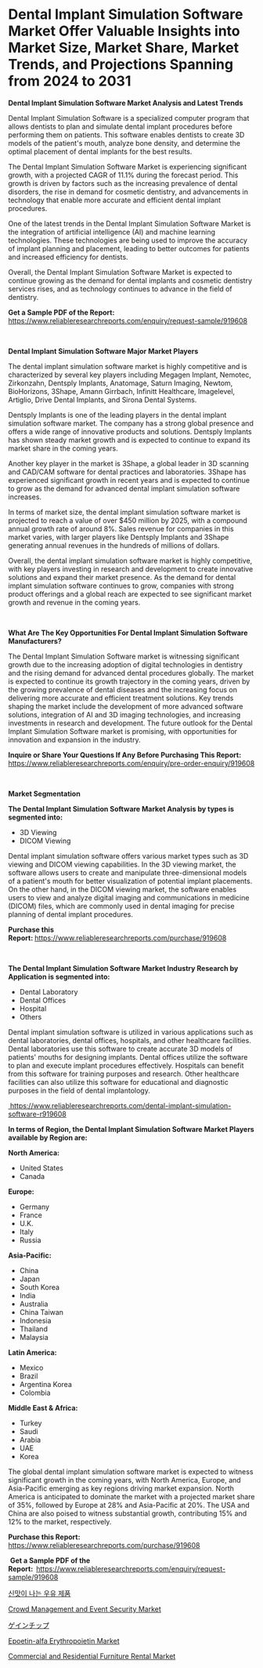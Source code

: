 <p><h1>Dental Implant Simulation Software Market Offer Valuable Insights into Market Size, Market Share, Market Trends, and Projections Spanning from 2024 to 2031</h1></p><p><strong>Dental Implant Simulation Software Market Analysis and Latest Trends</strong></p>
<p><p>Dental Implant Simulation Software is a specialized computer program that allows dentists to plan and simulate dental implant procedures before performing them on patients. This software enables dentists to create 3D models of the patient's mouth, analyze bone density, and determine the optimal placement of dental implants for the best results.</p><p>The Dental Implant Simulation Software Market is experiencing significant growth, with a projected CAGR of 11.1% during the forecast period. This growth is driven by factors such as the increasing prevalence of dental disorders, the rise in demand for cosmetic dentistry, and advancements in technology that enable more accurate and efficient dental implant procedures.</p><p>One of the latest trends in the Dental Implant Simulation Software Market is the integration of artificial intelligence (AI) and machine learning technologies. These technologies are being used to improve the accuracy of implant planning and placement, leading to better outcomes for patients and increased efficiency for dentists.</p><p>Overall, the Dental Implant Simulation Software Market is expected to continue growing as the demand for dental implants and cosmetic dentistry services rises, and as technology continues to advance in the field of dentistry.</p></p>
<p><strong>Get a Sample PDF of the Report:&nbsp;</strong> <a href="https://www.reliableresearchreports.com/enquiry/request-sample/919608">https://www.reliableresearchreports.com/enquiry/request-sample/919608</a></p>
<p>&nbsp;</p>
<p><strong>Dental Implant Simulation Software Major Market Players</strong></p>
<p><p>The dental implant simulation software market is highly competitive and is characterized by several key players including Megagen Implant, Nemotec, Zirkonzahn, Dentsply Implants, Anatomage, Saturn Imaging, Newtom, BioHorizons, 3Shape, Amann Girrbach, Infinitt Healthcare, Imagelevel, Artiglio, Drive Dental Implants, and Sirona Dental Systems.</p><p>Dentsply Implants is one of the leading players in the dental implant simulation software market. The company has a strong global presence and offers a wide range of innovative products and solutions. Dentsply Implants has shown steady market growth and is expected to continue to expand its market share in the coming years.</p><p>Another key player in the market is 3Shape, a global leader in 3D scanning and CAD/CAM software for dental practices and laboratories. 3Shape has experienced significant growth in recent years and is expected to continue to grow as the demand for advanced dental implant simulation software increases.</p><p>In terms of market size, the dental implant simulation software market is projected to reach a value of over $450 million by 2025, with a compound annual growth rate of around 8%. Sales revenue for companies in this market varies, with larger players like Dentsply Implants and 3Shape generating annual revenues in the hundreds of millions of dollars.</p><p>Overall, the dental implant simulation software market is highly competitive, with key players investing in research and development to create innovative solutions and expand their market presence. As the demand for dental implant simulation software continues to grow, companies with strong product offerings and a global reach are expected to see significant market growth and revenue in the coming years.</p></p>
<p>&nbsp;</p>
<p><strong>What Are The Key Opportunities For Dental Implant Simulation Software Manufacturers?</strong></p>
<p><p>The Dental Implant Simulation Software market is witnessing significant growth due to the increasing adoption of digital technologies in dentistry and the rising demand for advanced dental procedures globally. The market is expected to continue its growth trajectory in the coming years, driven by the growing prevalence of dental diseases and the increasing focus on delivering more accurate and efficient treatment solutions. Key trends shaping the market include the development of more advanced software solutions, integration of AI and 3D imaging technologies, and increasing investments in research and development. The future outlook for the Dental Implant Simulation Software market is promising, with opportunities for innovation and expansion in the industry.</p></p>
<p><strong>Inquire or Share Your Questions If Any Before Purchasing This Report:</strong> <a href="https://www.reliableresearchreports.com/enquiry/pre-order-enquiry/919608">https://www.reliableresearchreports.com/enquiry/pre-order-enquiry/919608</a></p>
<p>&nbsp;</p>
<p><strong>Market Segmentation</strong></p>
<p><strong>The Dental Implant Simulation Software Market Analysis by types is segmented into:</strong></p>
<p><ul><li>3D Viewing</li><li>DICOM Viewing</li></ul></p>
<p><p>Dental implant simulation software offers various market types such as 3D viewing and DICOM viewing capabilities. In the 3D viewing market, the software allows users to create and manipulate three-dimensional models of a patient's mouth for better visualization of potential implant placements. On the other hand, in the DICOM viewing market, the software enables users to view and analyze digital imaging and communications in medicine (DICOM) files, which are commonly used in dental imaging for precise planning of dental implant procedures.</p></p>
<p><strong>Purchase this Report:&nbsp;</strong><a href="https://www.reliableresearchreports.com/purchase/919608">https://www.reliableresearchreports.com/purchase/919608</a></p>
<p>&nbsp;</p>
<p><strong>The Dental Implant Simulation Software Market Industry Research by Application is segmented into:</strong></p>
<p><ul><li>Dental Laboratory</li><li>Dental Offices</li><li>Hospital</li><li>Others</li></ul></p>
<p><p>Dental implant simulation software is utilized in various applications such as dental laboratories, dental offices, hospitals, and other healthcare facilities. Dental laboratories use this software to create accurate 3D models of patients' mouths for designing implants. Dental offices utilize the software to plan and execute implant procedures effectively. Hospitals can benefit from this software for training purposes and research. Other healthcare facilities can also utilize this software for educational and diagnostic purposes in the field of dental implantology.</p></p>
<p><a href="https://www.reliableresearchreports.com/dental-implant-simulation-software-r919608">&nbsp;https://www.reliableresearchreports.com/dental-implant-simulation-software-r919608</a></p>
<p><strong>In terms of Region, the Dental Implant Simulation Software Market Players available by Region are:</strong></p>
<p>
    <p> <strong> North America: </strong>
        <ul>
            <li>United States</li>
            <li>Canada</li>
        </ul>
        </p> 
    <p> <strong> Europe: </strong>
        <ul>
            <li>Germany</li>
            <li>France</li>
            <li>U.K.</li>
            <li>Italy</li>
            <li>Russia</li>
        </ul>
        </p> 
    <p> <strong> Asia-Pacific: </strong>
        <ul>
            <li>China</li>
            <li>Japan</li>
            <li>South Korea</li>
            <li>India</li>
            <li>Australia</li>
            <li>China Taiwan</li>
            <li>Indonesia</li>
            <li>Thailand</li>
            <li>Malaysia</li>
        </ul>
        </p> 
    <p> <strong> Latin America: </strong>
        <ul>
            <li>Mexico</li>
            <li>Brazil</li>
            <li>Argentina Korea</li>
            <li>Colombia</li>
        </ul>
        </p> 
    <p> <strong> Middle East & Africa: </strong>
        <ul>
            <li>Turkey</li>
            <li>Saudi</li>
            <li>Arabia</li>
            <li>UAE</li>
            <li>Korea</li>
        </ul>
    </p>
    </p>
<p><p>The global dental implant simulation software market is expected to witness significant growth in the coming years, with North America, Europe, and Asia-Pacific emerging as key regions driving market expansion. North America is anticipated to dominate the market with a projected market share of 35%, followed by Europe at 28% and Asia-Pacific at 20%. The USA and China are also poised to witness substantial growth, contributing 15% and 12% to the market, respectively.</p></p>
<p><strong>Purchase this Report: </strong><a href="https://www.reliableresearchreports.com/purchase/919608">https://www.reliableresearchreports.com/purchase/919608</a></p>
<p>&nbsp;<strong>Get a Sample PDF of the Report:&nbsp;&nbsp;</strong><a href="https://www.reliableresearchreports.com/enquiry/request-sample/919608">https://www.reliableresearchreports.com/enquiry/request-sample/919608</a></p>
<p><strong></strong></p>
<p><p><a href="https://github.com/lzrvbyqzftro57/Market-Research-Report-List-2/blob/main/483468353955.md">신맛이 나는 우유 제품</a></p><p><a href="https://github.com/JennyferFeil2023/Market-Research-Report-List-1/blob/main/crowd-management-and-event-security-market.md">Crowd Management and Event Security Market</a></p><p><a href="https://github.com/oqxogxyvqe90775/Market-Research-Report-List-2/blob/main/786637655934.md">ゲインチップ</a></p><p><a href="https://www.linkedin.com/pulse/epoetin-alfa-erythropoietin-market-furnishes-information-share-vhtqf">Epoetin-alfa Erythropoietin Market</a></p><p><a href="https://github.com/gracielawharr/Market-Research-Report-List-1/blob/main/commercial-and-residential-furniture-rental-market.md">Commercial and Residential Furniture Rental Market</a></p></p>